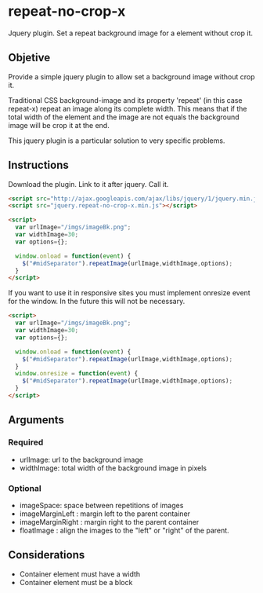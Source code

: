 # repeat-no-crop-x #

Jquery plugin. Set a repeat background image for a element without crop it.

## Objetive ##

Provide a simple jquery plugin to allow set a background image without crop it.

Traditional CSS background-image and its property 'repeat' (in this case repeat-x) repeat an image along its complete width. This means that if the total width of the element and the image are not equals the background image will be crop it at the end.

This jquery plugin is a particular solution to very specific problems.

## Instructions ##

Download the plugin. Link to it after jquery. Call it.

```html
<script src="http://ajax.googleapis.com/ajax/libs/jquery/1/jquery.min.js"></script>
<script src="jquery.repeat-no-crop-x.min.js"></script>
```

```html
<script>
  var urlImage="/imgs/imageBk.png";
  var widthImage=30;
  var options={};

  window.onload = function(event) {
    $("#midSeparator").repeatImage(urlImage,widthImage,options);
  }
</script>
```

If you want to use it in responsive sites you must implement onresize event for the window. In the future this will not be necessary.

```html
<script>
  var urlImage="/imgs/imageBk.png";
  var widthImage=30;
  var options={};

  window.onload = function(event) {
    $("#midSeparator").repeatImage(urlImage,widthImage,options);
  }
  window.onresize = function(event) {
    $("#midSeparator").repeatImage(urlImage,widthImage,options);
  } 
</script>
```

## Arguments ##

### Required ###
 - urlImage: url to the background image
 - widthImage: total width of the background image in pixels

### Optional ###
- imageSpace: space between repetitions of images
- imageMarginLeft : margin left to the parent container
- imageMarginRight : margin right to the parent container
- floatImage : align the images to the "left" or "right" of the parent.

## Considerations ##

- Container element must have a width
- Container element must be a block
